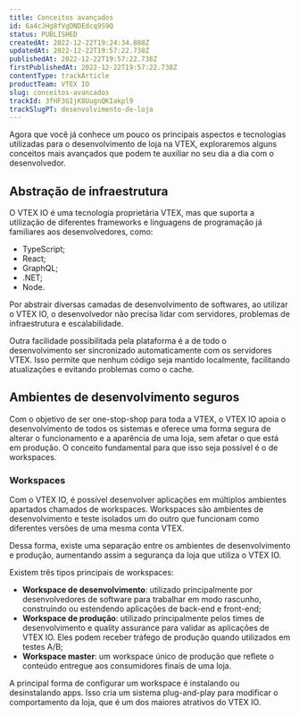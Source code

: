 ```yaml
---
title: Conceitos avançados
id: 6a4cJHg8fVgDNDEdcq9S9Q
status: PUBLISHED
createdAt: 2022-12-22T19:24:34.808Z
updatedAt: 2022-12-22T19:57:22.738Z
publishedAt: 2022-12-22T19:57:22.738Z
firstPublishedAt: 2022-12-22T19:57:22.738Z
contentType: trackArticle
productTeam: VTEX IO
slug: conceitos-avancados
trackId: 3fHF3GIjK8UugnQKIakpl9
trackSlugPT: desenvolvimento-de-loja
---
```


Agora que você já conhece um pouco os principais aspectos e tecnologias utilizadas para o desenvolvimento de loja na VTEX, exploraremos alguns conceitos mais avançados que podem te auxiliar no seu dia a dia com o desenvolvedor.

## Abstração de infraestrutura
O VTEX IO é uma tecnologia proprietária VTEX, mas que suporta a utilização de diferentes frameworks e linguagens de programação já familiares aos desenvolvedores, como:

- TypeScript; 
- React; 
- GraphQL; 
- .NET;
- Node.

Por abstrair diversas camadas de desenvolvimento de softwares, ao utilizar o VTEX IO, o desenvolvedor não precisa lidar com servidores, problemas de infraestrutura e escalabilidade.

Outra facilidade possibilitada pela plataforma é a de todo o desenvolvimento ser sincronizado automaticamente com os servidores VTEX. Isso permite que nenhum código seja mantido localmente, facilitando atualizações e evitando problemas como o cache.

## Ambientes de desenvolvimento seguros

Com o objetivo de ser one-stop-shop para toda a VTEX, o VTEX IO apoia o desenvolvimento de todos os sistemas e oferece uma forma segura de alterar o funcionamento e a aparência de uma loja, sem afetar o que está em produção. O conceito fundamental para que isso seja possível é o de workspaces.

### Workspaces

Com o VTEX IO, é possível desenvolver aplicações em múltiplos ambientes apartados chamados de workspaces. Workspaces são ambientes de desenvolvimento e teste isolados um do outro que funcionam como diferentes versões de uma mesma conta VTEX. 

Dessa forma, existe uma separação entre os ambientes de desenvolvimento e produção, aumentando assim a segurança da loja que utiliza o VTEX IO. 

Existem três tipos principais de workspaces:

- **Workspace de desenvolvimento**: utilizado principalmente por desenvolvedores de software para trabalhar em modo rascunho, construindo ou estendendo aplicações de back-end e front-end; 
- **Workspace de produção**: utilizado principalmente pelos times de desenvolvimento e quality assurance para validar as aplicações de VTEX IO. Eles podem receber tráfego de produção quando utilizados em testes A/B;
- **Workspace master**: um workspace único de produção que reflete o conteúdo entregue aos consumidores finais de uma loja.

A principal forma de configurar um workspace é instalando ou desinstalando apps. Isso cria um sistema plug-and-play para modificar o comportamento da loja, que é um dos maiores atrativos do VTEX IO.
